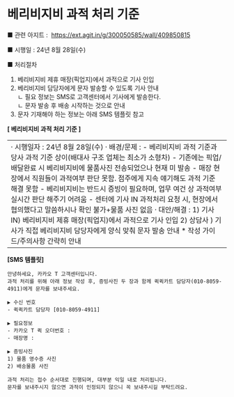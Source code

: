 # 베리비지비 과적 처리 기준

■ 관련 아지트 :  https://ext.agit.in/g/300050585/wall/409850815

■ 시행일 : 24년 8월 28일(수)

■ 처리절차  
1. 베리비지비 제휴 매장(픽업지)에서 과적으로 기사 인입   
2. 베리비지비 담당자에게 문자 발송할 수 있도록 기사 안내   
ㄴ 필요 정보는 SMS로 고객센터에서 기사에게 발송한다.   
ㄴ 문자 발송 후 배송 시작하는 것으로 안내   
3. 문자 기재해야 하는 정보는 아래 SMS 템플릿 참고

**[ 베리비지비 과적 처리 기준 ]**

|  |
| --- |
| · 시행일자 : 24년 8월 28일(수)  · 배경/문제 :  - 베리비지비 과적 기준과 당사 과적 기준 상이(배대사 구조 업체는 최소가 소형차) - 기존에는 픽업/배달완료 시 베리비지비에 물품사진 전송되었으나 현재 미 발송  - 매장 현장에서 직원들이 과적여부 판단 못함. 점주에게 지속 얘기해도 과적 기준 해결 못함 - 베리비지비는 반드시 증빙이 필요하며, 업무 여건 상 과적여부 실시간 판단 해주기 어려움  - 센터에 기사 IN 과적처리 요청 시, 현장에서 협의했다고 말씀하시나 확인 불가+물품 사진 없음  · 대안/해결 : 1) 기사 IN) 베리비지비 제휴 매장(픽업지)에서 과적으로 기사 인입  2) 상담사 ) 기사가 직접 베리비지비 담당자에게 양식 맞춰 문자 발송 안내  \* 작성 가이드/주의사항 간략히 안내 |

**[SMS 템플릿]**

```
안녕하세요, 카카오 T 고객센터입니다.  
과적 처리를 위해 아래 정보 작성 후, 증빙사진 두 장과 함께 퀵퀵카트 담당자(010-8059-4911)에게 문자를 보내주세요.  
  
▶ 수신 번호   
- 퀵퀵카트 담당자 [010-8059-4911]  
  
▶ 필요정보   
- 카카오 T 퀵 오더번호 :   
- 매장명 :  
  
▶ 증빙사진   
1) 물품 영수증 사진   
2) 배송물품 사진  
  
과적 처리는 접수 순서대로 진행되며, 대부분 익일 내로 처리됩니다.  
문자를 보내주시지 않으면 과적이 인정되지 않으니 꼭 보내주시길 부탁드려요.
```